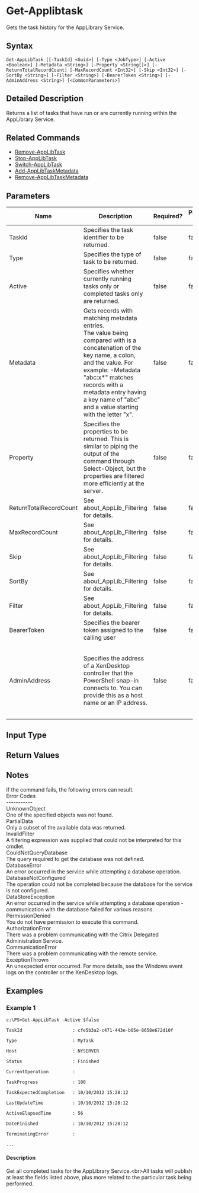 ﻿
# Get-Applibtask
Gets the task history for the AppLibrary Service.
## Syntax
```
Get-AppLibTask [[-TaskId] <Guid>] [-Type <JobType>] [-Active <Boolean>] [-Metadata <String>] [-Property <String[]>] [-ReturnTotalRecordCount] [-MaxRecordCount <Int32>] [-Skip <Int32>] [-SortBy <String>] [-Filter <String>] [-BearerToken <String>] [-AdminAddress <String>] [<CommonParameters>]
```
## Detailed Description
Returns a list of tasks that have run or are currently running within the AppLibrary Service.


## Related Commands

* [Remove-AppLibTask](../Remove-AppLibTask/)
* [Stop-AppLibTask](../Stop-AppLibTask/)
* [Switch-AppLibTask](../Switch-AppLibTask/)
* [Add-AppLibTaskMetadata](../Add-AppLibTaskMetadata/)
* [Remove-AppLibTaskMetadata](../Remove-AppLibTaskMetadata/)
## Parameters
| Name   | Description | Required? | Pipeline Input | Default Value |
| --- | --- | --- | --- | --- |
| TaskId | Specifies the task identifier to be returned. | false | false |  |
| Type | Specifies the type of task to be returned. | false | false |  |
| Active | Specifies whether currently running tasks only or completed tasks only are returned. | false | false |  |
| Metadata | Gets records with matching metadata entries.<br>The value being compared with is a concatenation of the key name, a colon, and the value. For example: -Metadata "abc:x\*" matches records with a metadata entry having a key name of "abc" and a value starting with the letter "x". | false | false |  |
| Property | Specifies the properties to be returned. This is similar to piping the output of the command through Select-Object, but the properties are filtered more efficiently at the server. | false | false |  |
| ReturnTotalRecordCount | See about\_AppLib\_Filtering for details. | false | false | false |
| MaxRecordCount | See about\_AppLib\_Filtering for details. | false | false | false |
| Skip | See about\_AppLib\_Filtering for details. | false | false | 0 |
| SortBy | See about\_AppLib\_Filtering for details. | false | false |  |
| Filter | See about\_AppLib\_Filtering for details. | false | false |  |
| BearerToken | Specifies the bearer token assigned to the calling user | false | false |  |
| AdminAddress | Specifies the address of a XenDesktop controller that the PowerShell snap-in connects to.  You can provide this as a host name or an IP address. | false | false | LocalHost. Once a value is provided by any cmdlet, this value becomes the default. |

## Input Type

### 

## Return Values

### 

## Notes
If the command fails, the following errors can result.<br>    Error Codes<br>    -----------<br>    UnknownObject<br>        One of the specified objects was not found.<br>    PartialData<br>         Only a subset of the available data was returned.<br>    InvalidFilter<br>        A filtering expression was supplied that could not be interpreted for this cmdlet.<br>    CouldNotQueryDatabase<br>         The query required to get the database was not defined.<br>    DatabaseError<br>        An error occurred in the service while attempting a database operation.<br>    DatabaseNotConfigured<br>        The operation could not be completed because the database for the service is not configured.<br>    DataStoreException<br>        An error occurred in the service while attempting a database operation - communication with the database failed for various reasons.<br>    PermissionDenied<br>        You do not have permission to execute this command.<br>    AuthorizationError<br>        There was a problem communicating with the Citrix Delegated Administration Service.<br>    CommunicationError<br>        There was a problem communicating with the remote service.<br>    ExceptionThrown<br>        An unexpected error occurred.  For more details, see the Windows event logs on the controller or the XenDesktop logs.
## Examples

### Example 1
```
c:\PS>Get-AppLibTask -Active $false

TaskId                   : cfe5b3a2-c471-443e-b05e-8658e672d10f

Type                     : MyTask

Host                     : NYSERVER

Status                   : Finished

CurrentOperation         :

TaskProgress             : 100

TaskExpectedCompletion   : 10/10/2012 15:28:12

LastUpdateTime           : 10/10/2012 15:28:12

ActiveElapsedTime        : 56

DateFinished             : 10/10/2012 15:28:12

TerminatingError         :

...
```
#### Description
Get all completed tasks for the AppLibrary Service.&lt;br&gt;All tasks will publish at least the fields listed above, plus more related to the particular task being performed.
